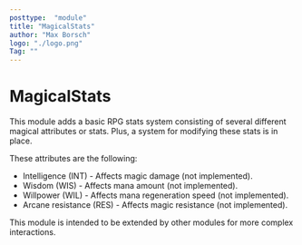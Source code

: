 ```yaml
---
posttype:  "module"  
title: "MagicalStats"
author: "Max Borsch"
logo: "./logo.png"
Tag: ""
---
```

MagicalStats
============

This module adds a basic RPG stats system consisting of several different magical attributes or stats. Plus, a system for
modifying these stats is in place.

These attributes are the following:

* Intelligence (INT) - Affects magic damage (not implemented).
* Wisdom (WIS) - Affects mana amount (not implemented).
* Willpower (WIL) - Affects mana regeneration speed (not implemented).
* Arcane resistance (RES) - Affects magic resistance (not implemented).

This module is intended to be extended by other modules for more complex interactions.
